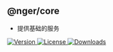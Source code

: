 ## @nger/core

- 提供基础的服务

<p>
    <a href="https://www.npmjs.com/package/@nger/core">
        <img src="https://img.shields.io/npm/v/@nger/core.svg" alt="Version">
    </a>
    <a href="https://www.npmjs.com/package/@nger/core">
        <img src="https://img.shields.io/npm/l/@nger/core.svg" alt="License">
    </a>
    <a href="https://npmcharts.com/compare/@nger/core?minimal=true">
        <img src="https://img.shields.io/npm/dm/@nger/core.svg" alt="Downloads">
    </a>
</p>
